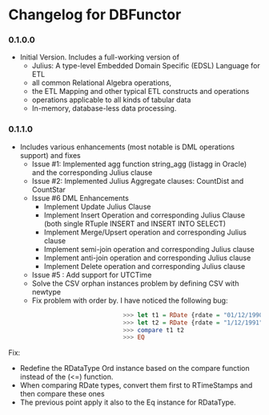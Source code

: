 ﻿# Changelog for DBFunctor

### 0.1.0.0
 - Initial Version. Includes a full-working version of 
	 - Julius: A type-level Embedded Domain Specific (EDSL) Language for ETL
	 - all common Relational Algebra operations, 
	 - the ETL Mapping and other typical ETL constructs and operations
	 - operations applicable to all kinds of tabular data
	 - In-memory, database-less data processing.
	 
### 0.1.1.0
 - Includes various enhancements (most notable is DML operations support) and fixes 
	 - Issue #1: Implemented agg function string_agg (listagg in Oracle) and the corresponding Julius clause
	 - Issue #2: Implemented Julius Aggregate clauses: CountDist and CountStar
	 - Issue #6 DML Enhancements
	 	- Implement Update Julius Clause
	 	- Implement Insert Operation and corresponding Julius Clause (both single RTuple INSERT and INSERT INTO SELECT) 
	 	- Implement Merge/Upsert operation and corresponding Julius clause
	 	- Implement semi-join operation and corresponding Julius clause
	 	- Implement anti-join operation and corresponding Julius clause
	 	- Implement Delete operation and corresponding Julius clause
	 - Issue #5 : Add support for UTCTime
	 - Solve the CSV orphan instances problem by defining CSV with newtype
	 - Fix problem with order by. I have noticed the following bug:
```Haskell
								>>> let t1 = RDate {rdate = "01/12/1990", dtformat = "DD/MM/YYYY"}
								>>> let t2 = RDate {rdate = "1/12/1991", dtformat = "DD/MM/YYYY"}
								>>>	compare t1 t2
								>>>	EQ
```
Fix: 
- Redefine the RDataType Ord instance based on the compare function instead of the (<=) function.
- When comparing RDate types, convert them first to RTimeStamps and then compare these ones
- The previous point apply it also to the Eq instance for RDataType.

